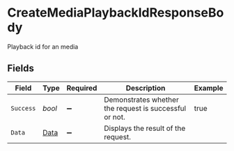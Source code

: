 # CreateMediaPlaybackIdResponseBody

Playback id for an media


## Fields

| Field                                                  | Type                                                   | Required                                               | Description                                            | Example                                                |
| ------------------------------------------------------ | ------------------------------------------------------ | ------------------------------------------------------ | ------------------------------------------------------ | ------------------------------------------------------ |
| `Success`                                              | *bool*                                                 | :heavy_minus_sign:                                     | Demonstrates whether the request is successful or not. | true                                                   |
| `Data`                                                 | [Data](../../Models/Requests/Data.md)                  | :heavy_minus_sign:                                     | Displays the result of the request.                    |                                                        |